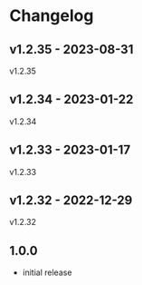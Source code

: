 # Changelog

## v1.2.35 - 2023-08-31

v1.2.35

## v1.2.34 - 2023-01-22

v1.2.34

## v1.2.33 - 2023-01-17

v1.2.33

## v1.2.32 - 2022-12-29

v1.2.32

## 1.0.0

- initial release
